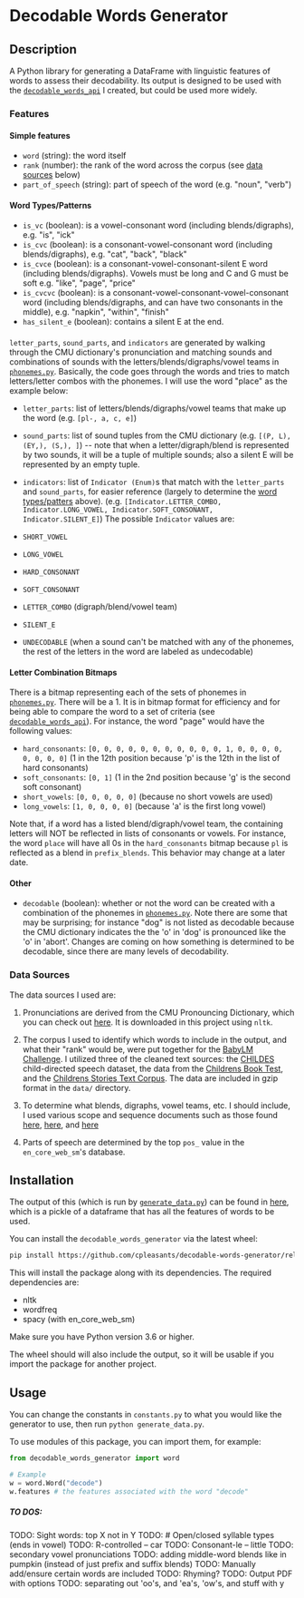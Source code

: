 # Decodable Words Generator

## Description

A Python library for generating a DataFrame with linguistic features of words to assess their decodability. Its output is designed to be used with the [`decodable_words_api`](https://github.com/cpleasants/decodable-words-api) I created, but could be used more widely.

### Features

#### Simple features

- `word` (string): the word itself
- `rank` (number): the rank of the word across the corpus (see [data sources](#data-sources) below)
- `part_of_speech` (string): part of speech of the word (e.g. "noun", "verb")

#### Word Types/Patterns

- `is_vc` (boolean): is a vowel-consonant word (including blends/digraphs), e.g. "is", "ick"
- `is_cvc` (boolean): is a consonant-vowel-consonant word (including blends/digraphs), e.g. "cat", "back", "black"
- `is_cvce` (boolean): is a consonant-vowel-consonant-silent E word (including blends/digraphs). Vowels must be long and C and G must be soft e.g. "like", "page", "price"
- `is_cvcvc` (boolean): is a consonant-vowel-consonant-vowel-consonant word (including blends/digraphs, and can have two consonants in the middle), e.g. "napkin", "within", "finish"
- `has_silent_e` (boolean): contains a silent E at the end.

#### 
`letter_parts`, `sound_parts`, and `indicators` are generated by walking through the CMU dictionary's pronunciation and matching sounds and combinations of sounds with the letters/blends/digraphs/vowel teams in [`phonemes.py`](./decodable_words_generator/phonemes.py). Basically, the code goes through the words and tries to match letters/letter combos with the phonemes. I will use the word "place" as the example below:

- `letter_parts`: list of letters/blends/digraphs/vowel teams that make up the word (e.g. `[pl-, a, c, e]`)
- `sound_parts`: list of sound tuples from the CMU dictionary (e.g. `[(P, L), (EY,), (S,), ]`) -- note that when a letter/digraph/blend is represented by two sounds, it will be a tuple of multiple sounds; also a silent E will be represented by an empty tuple.
- `indicators`: list of `Indicator (Enum)`s that match with the `letter_parts` and `sound_parts`, for easier reference (largely to determine the [word types/patters](#word-typespatterns) above). (e.g. `[Indicator.LETTER_COMBO, Indicator.LONG_VOWEL, Indicator.SOFT_CONSONANT, Indicator.SILENT_E]`) The possible `Indicator` values are:

- `SHORT_VOWEL`
- `LONG_VOWEL`
- `HARD_CONSONANT`
- `SOFT_CONSONANT`
- `LETTER_COMBO` (digraph/blend/vowel team)
- `SILENT_E`
- `UNDECODABLE` (when a sound can't be matched with any of the phonemes, the rest of the letters in the word are labeled as undecodable)


#### Letter Combination Bitmaps

There is a bitmap representing each of the sets of phonemes in [`phonemes.py`](./decodable_words_generator/phonemes.py). There will be a 1. It is in bitmap format for efficiency and for being able to compare the word to a set of criteria (see [`decodable_words_api`](https://github.com/cpleasants/decodable-words-api)). For instance, the word "page" would have the following values:

- `hard_consonants`: `[0, 0, 0, 0, 0, 0, 0, 0, 0, 0, 0, 1, 0, 0, 0, 0, 0, 0, 0, 0]` (1 in the 12th position because 'p' is the 12th in the list of hard consonants)
- `soft_consonants`: `[0, 1]` (1 in the 2nd position because 'g' is the second soft consonant)
- `short_vowels`: `[0, 0, 0, 0, 0]` (because no short vowels are used)
- `long_vowels`: `[1, 0, 0, 0, 0]` (because 'a' is the first long vowel)

Note that, if a word has a listed blend/digraph/vowel team, the containing letters will NOT be reflected in lists of consonants or vowels. For instance, the word `place` will have all 0s in the `hard_consonants` bitmap because `pl` is reflected as a blend in `prefix_blends`. This behavior may change at a later date.

#### Other

- `decodable` (boolean): whether or not the word can be created with a combination of the phonemes in [`phonemes.py`](./decodable_words_generator/phonemes.py). Note there are some that may be surprising; for instance "dog" is not listed as decodable because the CMU dictionary indicates the the 'o' in 'dog' is pronounced like the 'o' in 'abort'. Changes are coming on how something is determined to be decodable, since there are many levels of decodability.

### Data Sources

The data sources I used are:

1. Pronunciations are derived from the CMU Pronouncing Dictionary, which you can check out [here](http://www.speech.cs.cmu.edu/cgi-bin/cmudict). It is downloaded in this project using `nltk`.

2. The corpus I used to identify which words to include in the output, and what their "rank" would be, were put together for the [BabyLM Challenge](https://babylm.github.io/). I utilized three of the cleaned text sources: the [CHILDES](https://childes.talkbank.org/) child-directed speech dataset, the data from the [Childrens Book Test](https://paperswithcode.com/dataset/cbt), and the [Childrens Stories Text Corpus](https://www.kaggle.com/datasets/edenbd/children-stories-text-corpus/data). The data are included in gzip format in the `data/` directory.

3. To determine what blends, digraphs, vowel teams, etc. I should include, I used various scope and sequence documents such as those found [here](https://www.readingrockets.org/sites/default/files/2023-10/NJTSS%20Phonics%20Scope%20and%20Sequence.pdf), [here](https://www.readingrockets.org/sites/default/files/2023-10/Keys%20to%20Literacy%20Systematic-Phonics-Scope-and-Sequence.pdf), and [here](https://www.readingrockets.org/sites/default/files/2023-10/UFLI-Scope-Sequence-phonics.pdf)

4. Parts of speech are determined by the top `pos_` value in the `en_core_web_sm`'s database.

## Installation

The output of this (which is run by [`generate_data.py`](./decodable_words_generator/generate_data.py)) can be found in [here](./decodable_words_generator/processed/10000-words.pickle), which is a pickle of a dataframe that has all the features of words to be used.

You can install the `decodable_words_generator` via the latest wheel:

```bash
pip install https://github.com/cpleasants/decodable-words-generator/releases/download/v0.2.1/decodable_words_generator-0.2.1-py3-none-any.whl
```

This will install the package along with its dependencies. The required dependencies are:

- nltk
- wordfreq
- spacy (with en_core_web_sm)

Make sure you have Python version 3.6 or higher.

The wheel should will also include the output, so it will be usable if you import the package for another project.

## Usage

You can change the constants in `constants.py` to what you would like the generator to use, then run `python generate_data.py`.

To use modules of this package, you can import them, for example:

```python
from decodable_words_generator import word

# Example
w = word.Word("decode")
w.features # the features associated with the word "decode"
```


##### TO DOS:

TODO: Sight words: top X not in Y
TODO: # Open/closed syllable types (ends in vowel)
TODO: R-controlled – car
TODO: Consonant-le – little
TODO: secondary vowel pronunciations
TODO: adding middle-word blends like in pumpkin (instead of just prefix and suffix blends)
TODO: Manually add/ensure certain words are included
TODO: Rhyming?
TODO: Output PDF with options
TODO: separating out 'oo's, and 'ea's, 'ow's, and stuff with y
